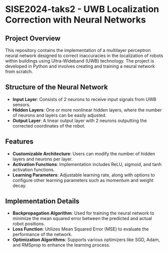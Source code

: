 # SISE2024-taks2 - UWB Localization Correction with Neural Networks

## Project Overview
This repository contains the implementation of a multilayer perceptron neural network designed to correct inaccuracies in the localization of robots within buildings using Ultra-Wideband (UWB) technology. The project is developed in Python and involves creating and training a neural network from scratch.

## Structure of the Neural Network
- **Input Layer**: Consists of 2 neurons to receive input signals from UWB sensors.
- **Hidden Layers**: One or more nonlinear hidden layers, where the number of neurons and layers can be easily adjusted.
- **Output Layer**: A linear output layer with 2 neurons outputting the corrected coordinates of the robot.

## Features 
- **Customizable Architecture**: Users can modify the number of hidden layers and neurons per layer.
- **Activation Functions**: Implementation includes ReLU, sigmoid, and tanh activation functions.
- **Learning Parameters**: Adjustable learning rate, along with options to configure other learning parameters such as momentum and weight decay.

## Implementation Details
- **Backpropagation Algorithm**: Used for training the neural network to minimize the mean squared error between the predicted and actual robot positions.
- **Loss Function**: Utilizes Mean Squared Error (MSE) to evaluate the performance of the network.
- **Optimization Algorithms**: Supports various optimizers like SGD, Adam, and RMSprop to enhance the learning process.
